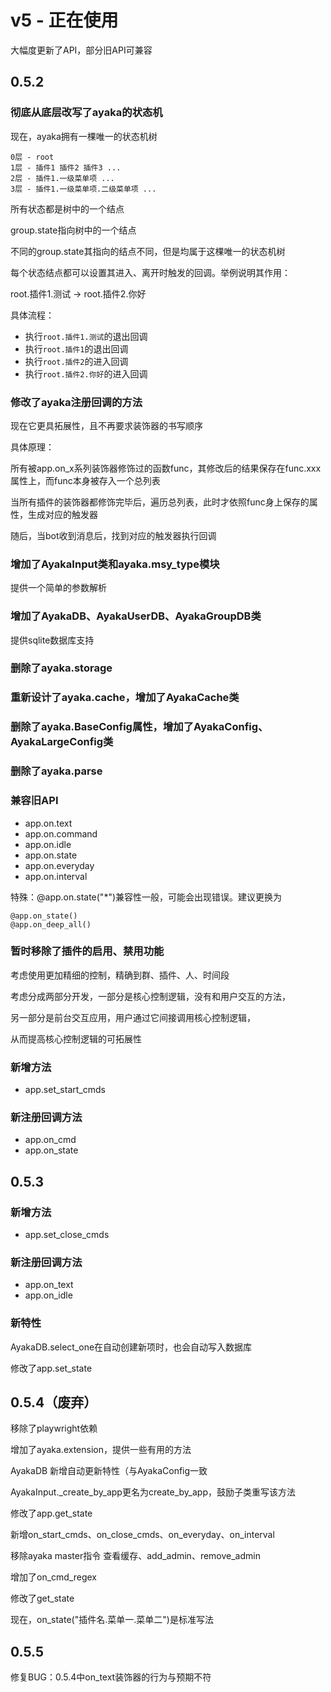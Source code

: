 # v5 - 正在使用

大幅度更新了API，部分旧API可兼容

## 0.5.2

### 彻底从底层改写了ayaka的状态机

现在，ayaka拥有一棵唯一的状态机树

```
0层 - root
1层 - 插件1 插件2 插件3 ...
2层 - 插件1.一级菜单项 ...
3层 - 插件1.一级菜单项.二级菜单项 ...
```

所有状态都是树中的一个结点

group.state指向树中的一个结点

不同的group.state其指向的结点不同，但是均属于这棵唯一的状态机树

每个状态结点都可以设置其进入、离开时触发的回调。举例说明其作用：

root.插件1.测试 -> root.插件2.你好

具体流程：

- 执行`root.插件1.测试`的退出回调
- 执行`root.插件1`的退出回调
- 执行`root.插件2`的进入回调
- 执行`root.插件2.你好`的进入回调

### 修改了ayaka注册回调的方法

现在它更具拓展性，且不再要求装饰器的书写顺序

具体原理：

所有被app.on_x系列装饰器修饰过的函数func，其修改后的结果保存在func.xxx属性上，而func本身被存入一个总列表

当所有插件的装饰器都修饰完毕后，遍历总列表，此时才依照func身上保存的属性，生成对应的触发器

随后，当bot收到消息后，找到对应的触发器执行回调

### 增加了AyakaInput类和ayaka.msy_type模块

提供一个简单的参数解析

### 增加了AyakaDB、AyakaUserDB、AyakaGroupDB类

提供sqlite数据库支持

### 删除了ayaka.storage

### 重新设计了ayaka.cache，增加了AyakaCache类

### 删除了ayaka.BaseConfig属性，增加了AyakaConfig、AyakaLargeConfig类

### 删除了ayaka.parse

### 兼容旧API

- app.on.text
- app.on.command
- app.on.idle
- app.on.state
- app.on.everyday
- app.on.interval

特殊：@app.on.state("*")兼容性一般，可能会出现错误。建议更换为

```
@app.on_state()
@app.on_deep_all()
```

### 暂时移除了插件的启用、禁用功能

考虑使用更加精细的控制，精确到群、插件、人、时间段

考虑分成两部分开发，一部分是核心控制逻辑，没有和用户交互的方法，

另一部分是前台交互应用，用户通过它间接调用核心控制逻辑，

从而提高核心控制逻辑的可拓展性

### 新增方法

- app.set_start_cmds

### 新注册回调方法

- app.on_cmd
- app.on_state

## 0.5.3

### 新增方法

- app.set_close_cmds

### 新注册回调方法

- app.on_text
- app.on_idle

### 新特性

AyakaDB.select_one在自动创建新项时，也会自动写入数据库

修改了app.set_state


## 0.5.4（废弃）

移除了playwright依赖

增加了ayaka.extension，提供一些有用的方法

AyakaDB 新增自动更新特性（与AyakaConfig一致

AyakaInput._create_by_app更名为create_by_app，鼓励子类重写该方法

修改了app.get_state

新增on_start_cmds、on_close_cmds、on_everyday、on_interval

移除ayaka master指令 查看缓存、add_admin、remove_admin

增加了on_cmd_regex

修改了get_state

现在，on_state("插件名.菜单一.菜单二")是标准写法

## 0.5.5

修复BUG：0.5.4中on_text装饰器的行为与预期不符
